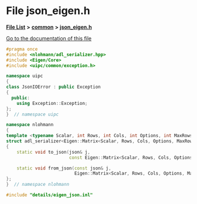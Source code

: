 

# File json\_eigen.h

[**File List**](files.md) **>** [**common**](dir_fe04c8fb910be76d82cd33e795163b9b.md) **>** [**json\_eigen.h**](json__eigen_8h.md)

[Go to the documentation of this file](json__eigen_8h.md)


```C++
#pragma once
#include <nlohmann/adl_serializer.hpp>
#include <Eigen/Core>
#include <uipc/common/exception.h>

namespace uipc
{
class JsonIOError : public Exception
{
  public:
    using Exception::Exception;
};
}  // namespace uipc

namespace nlohmann
{
template <typename Scalar, int Rows, int Cols, int Options, int MaxRows, int MaxCols>
struct adl_serializer<Eigen::Matrix<Scalar, Rows, Cols, Options, MaxRows, MaxCols>>
{
    static void to_json(json& j,
                        const Eigen::Matrix<Scalar, Rows, Cols, Options, MaxRows, MaxCols>& m);

    static void from_json(const json& j,
                          Eigen::Matrix<Scalar, Rows, Cols, Options, MaxRows, MaxCols>& m);
};
}  // namespace nlohmann

#include "details/eigen_json.inl"
```


